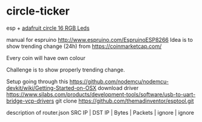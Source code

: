 # circle-ticker
esp + [adafruit circle 16 RGB Leds](https://goo.gl/photos/2rbd4TLcPbRnZYoS6)

manual for espruino http://www.espruino.com/EspruinoESP8266
Idea is to show trending change (24h) from https://coinmarketcap.com/

Every coin will have own colour

Challenge is to show properly trending change.



Setup
going through this https://github.com/nodemcu/nodemcu-devkit/wiki/Getting-Started-on-OSX
download driver https://www.silabs.com/products/development-tools/software/usb-to-uart-bridge-vcp-drivers
git clone https://github.com/themadinventor/esptool.git 


description of router.json
SRC IP | DST IP | Bytes | Packets | ignore | ignore
